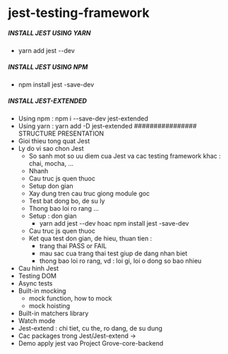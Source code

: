 # jest-testing-framework

##### INSTALL JEST USING YARN
- yarn add jest --dev

##### INSTALL JEST USING NPM
- npm install jest -save-dev

##### INSTALL JEST-EXTENDED
- Using npm : npm i --save-dev jest-extended
- Using yarn : yarn add -D jest-extended
################ STRUCTURE PRESENTATION
- Gioi thieu tong quat Jest
- Ly do vi sao chon Jest
    + So sanh mot so uu diem cua Jest va cac testing framework khac : chai, mocha, ...
    + Nhanh
    + Cau truc js quen thuoc
    + Setup don gian
    + Xay dung tren cau truc giong module goc
    + Test bat dong bo, de su ly
    + Thong bao loi ro rang
    ...
    - Setup : don gian
        +  yarn add jest --dev hoac npm install jest -save-dev
    - Cau truc js quen thuoc
    - Ket qua test don gian, de hieu, thuan tien : 
        + trang thai PASS or FAIL
        + mau sac cua trang thai test giup de dang nhan biet
        + thong bao loi ro rang, vd : loi gi, loi o dong so bao nhieu
- Cau hinh Jest 
- Testing DOM
- Async tests
- Built-in mocking
    + mock function, how to mock
    + mock hoisting
- Built-in matchers library
- Watch mode 
- Jest-extend : chi tiet, cu the, ro dang, de su dung
- Cac packages trong Jest/Jest-extend -> 
- Demo apply jest vao Project Grove-core-backend